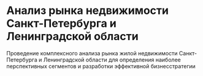 # Анализ рынка недвижимости Санкт-Петербурга и Ленинградской области
Проведение комплексного анализа рынка жилой недвижимости Санкт-Петербурга и Ленинградской области для определения наиболее перспективных сегментов и разработки эффективной бизнесстратегии
